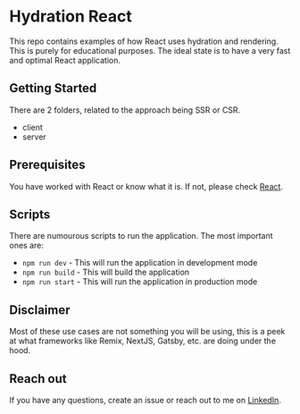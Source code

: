 # Hydration React

This repo contains examples of how React uses hydration and rendering. This is purely for educational purposes. The ideal state is to have a very fast and optimal React application.

## Getting Started

There are 2 folders, related to the approach being SSR or CSR.

- client
- server

## Prerequisites

You have worked with React or know what it is. If not, please check [React](https://react.dev/).

## Scripts

There are numourous scripts to run the application. The most important ones are:

- `npm run dev` - This will run the application in development mode
- `npm run build` - This will build the application
- `npm run start` - This will run the application in production mode

## Disclaimer

Most of these use cases are not something you will be using, this is a peek at what frameworks like Remix, NextJS, Gatsby, etc. are doing under the hood.

## Reach out

If you have any questions, create an issue or reach out to me on [LinkedIn](https://linkedin.com/martin-demiddel).
